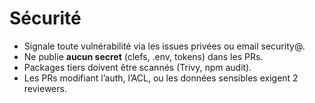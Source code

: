 # Sécurité

- Signale toute vulnérabilité via les issues privées ou email security@<domaine>.
- Ne publie **aucun secret** (clefs, .env, tokens) dans les PRs.
- Packages tiers doivent être scannés (Trivy, npm audit).
- Les PRs modifiant l’auth, l’ACL, ou les données sensibles exigent 2 reviewers.
